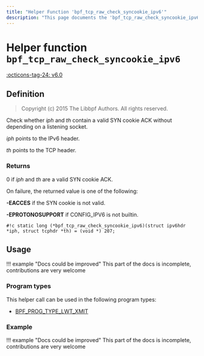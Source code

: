 ```yaml
---
title: "Helper Function 'bpf_tcp_raw_check_syncookie_ipv6'"
description: "This page documents the 'bpf_tcp_raw_check_syncookie_ipv6' eBPF helper function, including its defintion, usage, program types that can use it, and examples."
---
```

# Helper function `bpf_tcp_raw_check_syncookie_ipv6`

<!-- [FEATURE_TAG](bpf_tcp_raw_check_syncookie_ipv6) -->
[:octicons-tag-24: v6.0](https://github.com/torvalds/linux/commit/33bf9885040c399cf6a95bd33216644126728e14)
<!-- [/FEATURE_TAG] -->

## Definition

> Copyright (c) 2015 The Libbpf Authors. All rights reserved.


<!-- [HELPER_FUNC_DEF] -->
Check whether _iph_ and _th_ contain a valid SYN cookie ACK without depending on a listening socket.

_iph_ points to the IPv6 header.

_th_ points to the TCP header.

### Returns

0 if _iph_ and _th_ are a valid SYN cookie ACK.

On failure, the returned value is one of the following:

**-EACCES** if the SYN cookie is not valid.

**-EPROTONOSUPPORT** if CONFIG_IPV6 is not builtin.

`#!c static long (*bpf_tcp_raw_check_syncookie_ipv6)(struct ipv6hdr *iph, struct tcphdr *th) = (void *) 207;`
<!-- [/HELPER_FUNC_DEF] -->

## Usage

!!! example "Docs could be improved"
    This part of the docs is incomplete, contributions are very welcome

### Program types

This helper call can be used in the following program types:

<!-- DO NOT EDIT MANUALLY -->
<!-- [HELPER_FUNC_PROG_REF] -->
 * [BPF_PROG_TYPE_LWT_XMIT](../program-type/BPF_PROG_TYPE_LWT_XMIT.md)
<!-- [/HELPER_FUNC_PROG_REF] -->

### Example

!!! example "Docs could be improved"
    This part of the docs is incomplete, contributions are very welcome
